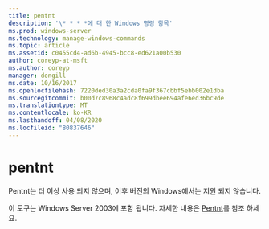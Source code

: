 ```yaml
---
title: pentnt
description: '\* * * *에 대 한 Windows 명령 항목'
ms.prod: windows-server
ms.technology: manage-windows-commands
ms.topic: article
ms.assetid: c0455cd4-ad6b-4945-bcc8-ed621a00b530
author: coreyp-at-msft
ms.author: coreyp
manager: dongill
ms.date: 10/16/2017
ms.openlocfilehash: 7220ded30a3a2cda0fa9f367cbbf5ebb002e1dba
ms.sourcegitcommit: b00d7c8968c4adc8f699dbee694afe6ed36bc9de
ms.translationtype: MT
ms.contentlocale: ko-KR
ms.lasthandoff: 04/08/2020
ms.locfileid: "80837646"
---
```

# <a name="pentnt"></a>pentnt



Pentnt는 더 이상 사용 되지 않으며, 이후 버전의 Windows에서는 지원 되지 않습니다.

이 도구는 Windows Server 2003에 포함 됩니다. 자세한 내용은 [Pentnt](https://technet.microsoft.com/library/cc755868(v=ws.10).aspx)를 참조 하세요.